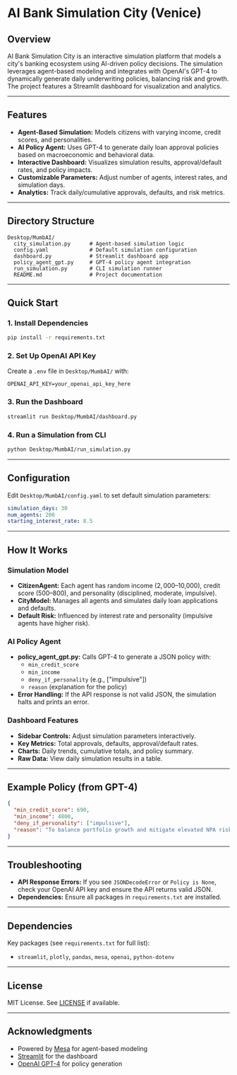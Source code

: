 # AI Bank Simulation City (Venice)

## Overview

AI Bank Simulation City is an interactive simulation platform that models a city's banking ecosystem using AI-driven policy decisions. The simulation leverages agent-based modeling and integrates with OpenAI's GPT-4 to dynamically generate daily underwriting policies, balancing risk and growth. The project features a Streamlit dashboard for visualization and analytics.

---

## Features
- **Agent-Based Simulation:** Models citizens with varying income, credit scores, and personalities.
- **AI Policy Agent:** Uses GPT-4 to generate daily loan approval policies based on macroeconomic and behavioral data.
- **Interactive Dashboard:** Visualizes simulation results, approval/default rates, and policy impacts.
- **Customizable Parameters:** Adjust number of agents, interest rates, and simulation days.
- **Analytics:** Track daily/cumulative approvals, defaults, and risk metrics.

---

## Directory Structure
```
Desktop/MumbAI/
  city_simulation.py      # Agent-based simulation logic
  config.yaml             # Default simulation configuration
  dashboard.py            # Streamlit dashboard app
  policy_agent_gpt.py     # GPT-4 policy agent integration
  run_simulation.py       # CLI simulation runner
  README.md               # Project documentation
```

---

## Quick Start

### 1. Install Dependencies
```bash
pip install -r requirements.txt
```

### 2. Set Up OpenAI API Key
Create a `.env` file in `Desktop/MumbAI/` with:
```
OPENAI_API_KEY=your_openai_api_key_here
```

### 3. Run the Dashboard
```bash
streamlit run Desktop/MumbAI/dashboard.py
```

### 4. Run a Simulation from CLI
```bash
python Desktop/MumbAI/run_simulation.py
```

---

## Configuration
Edit `Desktop/MumbAI/config.yaml` to set default simulation parameters:
```yaml
simulation_days: 30
num_agents: 200
starting_interest_rate: 8.5
```

---

## How It Works

### Simulation Model
- **CitizenAgent:** Each agent has random income ($2,000–$10,000), credit score (500–800), and personality (disciplined, moderate, impulsive).
- **CityModel:** Manages all agents and simulates daily loan applications and defaults.
- **Default Risk:** Influenced by interest rate and personality (impulsive agents have higher risk).

### AI Policy Agent
- **policy_agent_gpt.py:** Calls GPT-4 to generate a JSON policy with:
  - `min_credit_score`
  - `min_income`
  - `deny_if_personality` (e.g., ["impulsive"])
  - `reason` (explanation for the policy)
- **Error Handling:** If the API response is not valid JSON, the simulation halts and prints an error.

### Dashboard Features
- **Sidebar Controls:** Adjust simulation parameters interactively.
- **Key Metrics:** Total approvals, defaults, approval/default rates.
- **Charts:** Daily trends, cumulative totals, and policy summary.
- **Raw Data:** View daily simulation results in a table.

---

## Example Policy (from GPT-4)
```json
{
  "min_credit_score": 690,
  "min_income": 4800,
  "deny_if_personality": ["impulsive"],
  "reason": "To balance portfolio growth and mitigate elevated NPA risk (5.3%), we set moderately high requirements. Applicants with 'impulsive' personality score are denied due to significantly higher default probability (0.14). Lower threshold for income is set close to average (5200) to allow reasonable portfolio growth, while credit score is kept above average to control NPA risk."
}
```

---

## Troubleshooting
- **API Response Errors:** If you see `JSONDecodeError` or `Policy is None`, check your OpenAI API key and ensure the API returns valid JSON.
- **Dependencies:** Ensure all packages in `requirements.txt` are installed.

---

## Dependencies
Key packages (see `requirements.txt` for full list):
- `streamlit`, `plotly`, `pandas`, `mesa`, `openai`, `python-dotenv`

---

## License
MIT License. See [LICENSE](../LICENSE) if available.

---

## Acknowledgments
- Powered by [Mesa](https://mesa.readthedocs.io/) for agent-based modeling
- [Streamlit](https://streamlit.io/) for the dashboard
- [OpenAI GPT-4](https://platform.openai.com/) for policy generation
